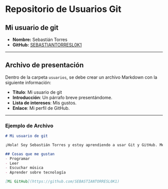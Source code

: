 # Repositorio de Usuarios Git

## Mi usuario de git

- **Nombre:** Sebastián Torres
- **GitHub:** [SEBASTIANTORRESL0K1](https://github.com/SEBASTIANTORRESL0K1)

---

## Archivo de presentación

Dentro de la carpeta `usuarios`, se debe crear un archivo Markdown con la siguiente información:

- **Título**: Mi usuario de git
- **Introducción**: Un párrafo breve presentándome.
- **Lista de intereses**: Mis gustos.
- **Enlace**: Mi perfil de GitHub.

---

### Ejemplo de Archivo

```markdown
# Mi usuario de git

¡Hola! Soy Sebastián Torres y estoy aprendiendo a usar Git y GitHub. Me interesa el desarrollo de software y la colaboración en proyectos open source.

## Cosas que me gustan
- Programar
- Leer
- Escuchar música
- Aprender sobre tecnología

[Mi GitHub](https://github.com/SEBASTIANTORRESL0K1)

